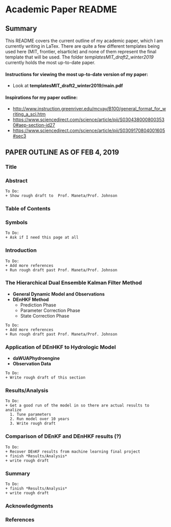 # Academic Paper README #

## Summary ##
This README covers the current outline of my academic paper, which I am currently
writing in LaTex. There are quite a few different templates being used here (MIT,
frontier, elsarticle) and none of them represent the final template that will be
used. The folder *templatesMIT_draft2_winter2019* currently holds the most up-to-date
paper.

#### Instructions for viewing the most up-to-date version of my paper: ####
+ Look at **templatesMIT_draft2_winter2019/main.pdf**

#### Inspirations for my paper outline: ####
+ http://www.instruction.greenriver.edu/mcvay/B100/general_format_for_writing_a_sci.htm
+ https://www.sciencedirect.com/science/article/pii/S0304380008003530#aep-section-id27
+ https://www.sciencedirect.com/science/article/pii/S0309170804001605#sec3

## PAPER OUTLINE AS OF FEB 4, 2019 ##

### Title ###
### Abstract ###
```
To Do:
+ Show rough draft to  Prof. Maneta/Prof. Johnson
```

### Table of Contents ###

### Symbols ###
```
To Do:
+ Ask if I need this page at all
```
### Introduction ###
```
To Do:
+ Add more references
+ Run rough draft past Prof. Maneta/Prof. Johnson
```

### The Hierarchical Dual Ensemble Kalman Filter Method ###
+ **General Dynamic Model and Observations**
+ **DEnHKF Method**
  + Prediction Phase
  + Parameter Correction Phase
  + State Correction Phase

```
To Do:
+ Add more references
+ Run rough draft past Prof. Maneta/Prof. Johnson
```

### Application of DEnHKF to Hydrologic Model ###
+ **daWUAPhydroengine**
+ **Observation Data**

```
To Do:
+ Write rough draft of this section
```

### Results/Analysis ###

```
To Do:
+ Get a good run of the model in so there are actual results to analize
  1. Tune parameters
  2. Run model over 10 years
  3. Write rough draft
```

### Comparison of DEnKF and DEnHKF results (?) ###

```
To Do:
+ Recover DEnKF results from machine learning final project
+ finish *Results/Analysis*
+ write rough draft
```

### Summary ###

```
To Do:
+ finish *Results/Analysis*
+ write rough draft
```

### Acknowledgments ###

### References ###
